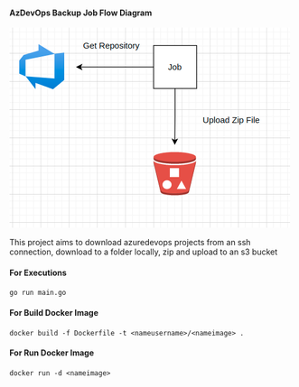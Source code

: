 #### AzDevOps Backup Job Flow Diagram


![Alt text](./image/azuredevops.png "Fluxo")


This project aims to download azuredevops projects from an ssh connection, download to a folder locally, zip and upload to an s3 bucket

#### For Executions

```
go run main.go

```

#### For Build Docker Image

```
docker build -f Dockerfile -t <nameusername>/<nameimage> .

```

#### For Run Docker Image

```
docker run -d <nameimage>

```
